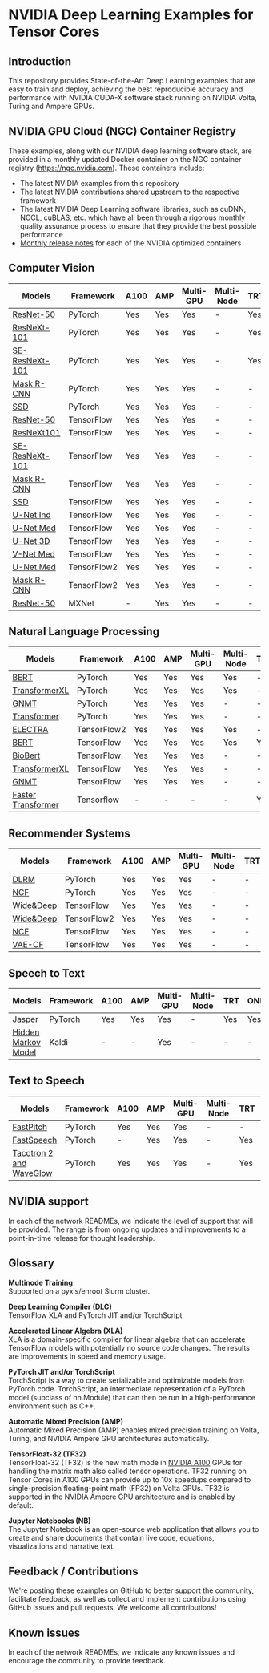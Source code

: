 # NVIDIA Deep Learning Examples for Tensor Cores

## Introduction
This repository provides State-of-the-Art Deep Learning examples that are easy to train and deploy, achieving the best reproducible accuracy and performance with NVIDIA CUDA-X software stack running on NVIDIA Volta, Turing and Ampere GPUs.

## NVIDIA GPU Cloud (NGC) Container Registry
These examples, along with our NVIDIA deep learning software stack, are provided in a monthly updated Docker container on the NGC container registry (https://ngc.nvidia.com). These containers include:  

- The latest NVIDIA examples from this repository
- The latest NVIDIA contributions shared upstream to the respective framework
- The latest NVIDIA Deep Learning software libraries, such as cuDNN, NCCL, cuBLAS, etc. which have all been through a rigorous monthly quality assurance process to ensure that they provide the best possible performance
- [Monthly release notes](https://docs.nvidia.com/deeplearning/dgx/index.html#nvidia-optimized-frameworks-release-notes) for each of the NVIDIA optimized containers


## Computer Vision
| Models  | Framework | A100 | AMP | Multi-GPU | Multi-Node  | TRT  | ONNX  | Triton | DLC | NB |
| ------------- | ------------- | ------------- | ------------- | ------------- | ------------- |------------- |------------- |------------- |------------- |------------- |
| [ResNet-50](https://github.com/NVIDIA/DeepLearningExamples/tree/master/PyTorch/Classification/ConvNets/resnet50v1.5)  |PyTorch  | Yes  | Yes  | Yes  | -  | Yes  | -  | [Yes](https://github.com/NVIDIA/DeepLearningExamples/tree/master/PyTorch/Classification/ConvNets/triton/resnet50)  | Yes  | - |
| [ResNeXt-101](https://github.com/NVIDIA/DeepLearningExamples/tree/master/PyTorch/Classification/ConvNets/resnext101-32x4d)  |PyTorch  | Yes  | Yes  | Yes  | -  | Yes  |   -  | [Yes](https://github.com/NVIDIA/DeepLearningExamples/tree/master/PyTorch/Classification/ConvNets/triton/resnext101-32x4d)  | Yes  | - |
| [SE-ResNeXt-101](https://github.com/NVIDIA/DeepLearningExamples/tree/master/PyTorch/Classification/ConvNets/se-resnext101-32x4d)  |PyTorch  | Yes  | Yes  | Yes  | -  | Yes  | -  | [Yes](https://github.com/NVIDIA/DeepLearningExamples/tree/master/PyTorch/Classification/ConvNets/triton/se-resnext101-32x4d)  | Yes  | - |
| [Mask R-CNN](https://github.com/NVIDIA/DeepLearningExamples/tree/master/PyTorch/Segmentation/MaskRCNN) |PyTorch  | Yes  | Yes  | Yes  | -  | -  |   -  | -  | -  | [Yes](https://github.com/NVIDIA/DeepLearningExamples/blob/master/PyTorch/Segmentation/MaskRCNN/pytorch/notebooks/pytorch_MaskRCNN_pyt_train_and_inference.ipynb) |
| [SSD](https://github.com/NVIDIA/DeepLearningExamples/tree/master/PyTorch/Detection/SSD) |PyTorch  | Yes  | Yes  | Yes  | -  | -  |   -  | -  | -  | [Yes](https://github.com/NVIDIA/DeepLearningExamples/blob/master/PyTorch/Detection/SSD/examples/inference.ipynb) |
| [ResNet-50](https://github.com/NVIDIA/DeepLearningExamples/tree/master/TensorFlow/Classification/ConvNets/resnet50v1.5) |TensorFlow  | Yes  | Yes  | Yes  | -  | -  | -  | -  | Yes  | - |
| [ResNeXt101](https://github.com/NVIDIA/DeepLearningExamples/tree/master/TensorFlow/Classification/ConvNets/resnext101-32x4d)  |TensorFlow  | Yes  | Yes  | Yes  | -  | -  |   -  | -  | Yes  | - |
| [SE-ResNeXt-101](https://github.com/NVIDIA/DeepLearningExamples/tree/master/TensorFlow/Classification/ConvNets/se-resnext101-32x4d)  |TensorFlow  | Yes  | Yes  | Yes  | -  | -  | -  | -  | Yes  | - |
| [Mask R-CNN](https://github.com/NVIDIA/DeepLearningExamples/tree/master/TensorFlow2/Segmentation/MaskRCNN) |TensorFlow  | Yes  | Yes  | Yes  | -  | -  |   -  | -  | Yes  | - |
| [SSD](https://github.com/NVIDIA/DeepLearningExamples/tree/master/TensorFlow/Detection/SSD) | TensorFlow  | Yes  | Yes  | Yes  | -  | -  | -  | -  | Yes  | [Yes](https://github.com/NVIDIA/DeepLearningExamples/blob/master/TensorFlow/Detection/SSD/models/research/object_detection/object_detection_tutorial.ipynb) |
| [U-Net Ind](https://github.com/NVIDIA/DeepLearningExamples/tree/master/TensorFlow/Segmentation/UNet_Industrial) |TensorFlow  | Yes  | Yes  | Yes  | -  | -  |   -  | -  | Yes  | [Yes](https://github.com/NVIDIA/DeepLearningExamples/tree/master/TensorFlow/Segmentation/UNet_Industrial/notebooks) |
| [U-Net Med](https://github.com/NVIDIA/DeepLearningExamples/tree/master/TensorFlow/Segmentation/UNet_Medical) | TensorFlow  | Yes  | Yes  | Yes  | -  |  -  |-  |   -  | Yes  | - |
| [U-Net 3D](https://github.com/NVIDIA/DeepLearningExamples/tree/master/TensorFlow/Segmentation/UNet_3D_Medical) | TensorFlow  | Yes  | Yes  | Yes  | -  |  -  | -  |   -  | Yes | - |
| [V-Net Med](https://github.com/NVIDIA/DeepLearningExamples/tree/master/TensorFlow/Segmentation/VNet) | TensorFlow  | Yes  | Yes  | Yes  | -  |  -  | -  |   -  | Yes | - |
| [U-Net Med](https://github.com/NVIDIA/DeepLearningExamples/tree/master/TensorFlow2/Segmentation/UNet_Medical) | TensorFlow2  | Yes  | Yes  | Yes  | -  |  -  |-  |   -  | Yes  | - |
| [Mask R-CNN](https://github.com/NVIDIA/DeepLearningExamples/tree/master/TensorFlow2/Segmentation/MaskRCNN) |TensorFlow2  | Yes  | Yes  | Yes  | -  |  -  |-  |   -  | Yes  | - |
| [ResNet-50](https://github.com/NVIDIA/DeepLearningExamples/tree/master/MxNet/Classification/RN50v1.5) | MXNet  | -  | Yes  | Yes  | -  | -  |   -  | -  | -  | - |

## Natural Language Processing
| Models  | Framework | A100 | AMP | Multi-GPU | Multi-Node  | TRT  | ONNX  | Triton | DLC | NB |
| ------------- | ------------- | ------------- | ------------- | ------------- | ------------- |------------- |------------- |------------- |------------- |------------- |
| [BERT](https://github.com/NVIDIA/DeepLearningExamples/tree/master/PyTorch/LanguageModeling/BERT) |PyTorch  | Yes  | Yes  | Yes  | Yes  | -  |   -  | [Yes](https://github.com/NVIDIA/DeepLearningExamples/tree/master/PyTorch/LanguageModeling/BERT/triton)  | Yes  | - |
| [TransformerXL](https://github.com/NVIDIA/DeepLearningExamples/tree/master/PyTorch/LanguageModeling/Transformer-XL) |PyTorch  | Yes  | Yes  | Yes  | Yes  | -  |   -  | -  | Yes  | - |
| [GNMT](https://github.com/NVIDIA/DeepLearningExamples/tree/master/PyTorch/Translation/GNMT) |PyTorch  | Yes  | Yes  | Yes  | -  | -  |   -  | -  | -  | - |
| [Transformer](https://github.com/NVIDIA/DeepLearningExamples/tree/master/PyTorch/Translation/Transformer) |PyTorch  | Yes  | Yes  | Yes  | -  | -  |   -  | -  | -  | - |
| [ELECTRA](https://github.com/NVIDIA/DeepLearningExamples/tree/master/TensorFlow2/LanguageModeling/ELECTRA) | TensorFlow2  | Yes  | Yes  | Yes  | Yes  | -  |   -  | -  | Yes  | - |
| [BERT](https://github.com/NVIDIA/DeepLearningExamples/tree/master/TensorFlow/LanguageModeling/BERT) |TensorFlow  | Yes  | Yes  | Yes  | Yes  | Yes  | -  | [Yes](https://github.com/NVIDIA/DeepLearningExamples/tree/master/TensorFlow/LanguageModeling/BERT/triton)  | Yes  | [Yes](https://github.com/NVIDIA/DeepLearningExamples/tree/master/TensorFlow/LanguageModeling/BERT/notebooks) |
| [BioBert](https://github.com/NVIDIA/DeepLearningExamples/tree/master/TensorFlow/LanguageModeling/BERT/biobert) | TensorFlow  | Yes  | Yes  | Yes  | -  | -  | -  | -  | Yes  | [Yes](https://github.com/NVIDIA/DeepLearningExamples/blob/master/TensorFlow/LanguageModeling/BERT/notebooks/biobert_ner_tf_inference.ipynb) |
| [TransformerXL](https://github.com/NVIDIA/DeepLearningExamples/tree/master/TensorFlow/LanguageModeling/Transformer-XL) |TensorFlow  | Yes  | Yes  | Yes  | -  | -  |   -  | -  | -  | - |
| [GNMT](https://github.com/NVIDIA/DeepLearningExamples/tree/master/TensorFlow/Translation/GNMT) | TensorFlow  | Yes  | Yes  | Yes  | -  | -  |   -  | -  | -  | - |
| [Faster Transformer](https://github.com/NVIDIA/DeepLearningExamples/tree/master/FasterTransformer) | Tensorflow  | -  | -  | -  | -  | Yes  |   -  | -  | -  | - |


## Recommender Systems
| Models  | Framework | A100 | AMP | Multi-GPU | Multi-Node  | TRT  | ONNX  | Triton | DLC | NB |
| ------------- | ------------- | ------------- | ------------- | ------------- | ------------- |------------- |------------- |------------- |------------- |------------- |
| [DLRM](https://github.com/NVIDIA/DeepLearningExamples/tree/master/PyTorch/Recommendation/DLRM) |PyTorch  | Yes  | Yes  | Yes  | -  |  -  | Yes  | [Yes](https://github.com/NVIDIA/DeepLearningExamples/tree/master/PyTorch/Recommendation/DLRM/triton)  | Yes | [Yes](https://github.com/NVIDIA/DeepLearningExamples/tree/master/PyTorch/Recommendation/DLRM/notebooks) |
| [NCF](https://github.com/NVIDIA/DeepLearningExamples/tree/master/PyTorch/Recommendation/NCF) |PyTorch  | Yes  | Yes  | Yes  | -  |  -  |-  | -  | -  | - |
| [Wide&Deep](https://github.com/NVIDIA/DeepLearningExamples/tree/master/TensorFlow/Recommendation/WideAndDeep) | TensorFlow  | Yes  | Yes  | Yes  | -  | -  |   -  | -  | Yes  | - |
| [Wide&Deep](https://github.com/NVIDIA/DeepLearningExamples/tree/master/TensorFlow2/Recommendation/WideAndDeep) | TensorFlow2  | Yes  | Yes  | Yes  | -  | -  |   -  | -  | Yes  | - |
| [NCF](https://github.com/NVIDIA/DeepLearningExamples/tree/master/TensorFlow/Recommendation/NCF) |TensorFlow  | Yes  | Yes  | Yes  | -  | -  | -  | - | Yes | - |
| [VAE-CF](https://github.com/NVIDIA/DeepLearningExamples/tree/master/TensorFlow/Recommendation/VAE-CF) |TensorFlow  | Yes  | Yes  | Yes  | -  | -  |   -  | -  | -  | - |


## Speech to Text
| Models  | Framework | A100 | AMP | Multi-GPU | Multi-Node  | TRT  | ONNX  | Triton | DLC | NB |
| ------------- | ------------- | ------------- | ------------- | ------------- | ------------- |------------- |------------- |------------- |------------- |------------- |
| [Jasper](https://github.com/NVIDIA/DeepLearningExamples/tree/master/PyTorch/SpeechRecognition/Jasper) |PyTorch  | Yes  | Yes  | Yes  | -  | Yes  |   Yes  | [Yes](https://github.com/NVIDIA/DeepLearningExamples/tree/master/PyTorch/SpeechRecognition/Jasper/trtis)  | Yes  | [Yes](https://github.com/NVIDIA/DeepLearningExamples/tree/master/PyTorch/SpeechRecognition/Jasper/notebooks) |
| [Hidden Markov Model](https://github.com/NVIDIA/DeepLearningExamples/tree/master/Kaldi/SpeechRecognition) | Kaldi  | -  | -  | Yes  | -  | -  |   -  | [Yes](https://github.com/NVIDIA/DeepLearningExamples/tree/master/Kaldi/SpeechRecognition)  | -  | - |

## Text to Speech
| Models  | Framework | A100 | AMP | Multi-GPU | Multi-Node  | TRT  | ONNX  | Triton | DLC | NB | 
| ------------- | ------------- | ------------- | ------------- | ------------- | ------------- |------------- |------------- |------------- |------------- |------------- |
| [FastPitch](https://github.com/NVIDIA/DeepLearningExamples/tree/master/PyTorch/SpeechSynthesis/FastPitch) | PyTorch  | Yes  | Yes  | Yes  | - | - | - | - | Yes | - |
| [FastSpeech](https://github.com/NVIDIA/DeepLearningExamples/tree/master/CUDA-Optimized/FastSpeech) | PyTorch  | -  | Yes  | Yes  | - | Yes | - | - | - | - |
| [Tacotron 2 and WaveGlow](https://github.com/NVIDIA/DeepLearningExamples/tree/master/PyTorch/SpeechSynthesis/Tacotron2) | PyTorch  | Yes  | Yes  | Yes  | -  | Yes  |   Yes  | [Yes](https://github.com/NVIDIA/DeepLearningExamples/tree/master/PyTorch/SpeechSynthesis/Tacotron2/trtis_cpp)  | Yes  | - |


## NVIDIA support
In each of the network READMEs, we indicate the level of support that will be provided. The range is from ongoing updates and improvements to a point-in-time release for thought leadership.

## Glossary
 
**Multinode Training**  
Supported on a pyxis/enroot Slurm cluster.

**Deep Learning Compiler (DLC)**  
TensorFlow XLA and PyTorch JIT and/or TorchScript

**Accelerated Linear Algebra (XLA)**  
XLA is a domain-specific compiler for linear algebra that can accelerate TensorFlow models with potentially no source code changes. The results are improvements in speed and memory usage.

**PyTorch JIT and/or TorchScript**  
TorchScript is a way to create serializable and optimizable models from PyTorch code. TorchScript, an intermediate representation of a PyTorch model (subclass of nn.Module) that can then be run in a high-performance environment such as C++.

**Automatic Mixed Precision (AMP)**  
Automatic Mixed Precision (AMP) enables mixed precision training on Volta, Turing, and NVIDIA Ampere GPU architectures automatically.

**TensorFloat-32 (TF32)**  
TensorFloat-32 (TF32) is the new math mode in [NVIDIA A100](https://www.nvidia.com/en-us/data-center/a100/) GPUs for handling the matrix math also called tensor operations. TF32 running on Tensor Cores in A100 GPUs can provide up to 10x speedups compared to single-precision floating-point math (FP32) on Volta GPUs. TF32 is supported in the NVIDIA Ampere GPU architecture and is enabled by default.

**Jupyter Notebooks (NB)**  
The Jupyter Notebook is an open-source web application that allows you to create and share documents that contain live code, equations, visualizations and narrative text.


## Feedback / Contributions
We're posting these examples on GitHub to better support the community, facilitate feedback, as well as collect and implement contributions using GitHub Issues and pull requests. We welcome all contributions!

## Known issues
In each of the network READMEs, we indicate any known issues and encourage the community to provide feedback.
